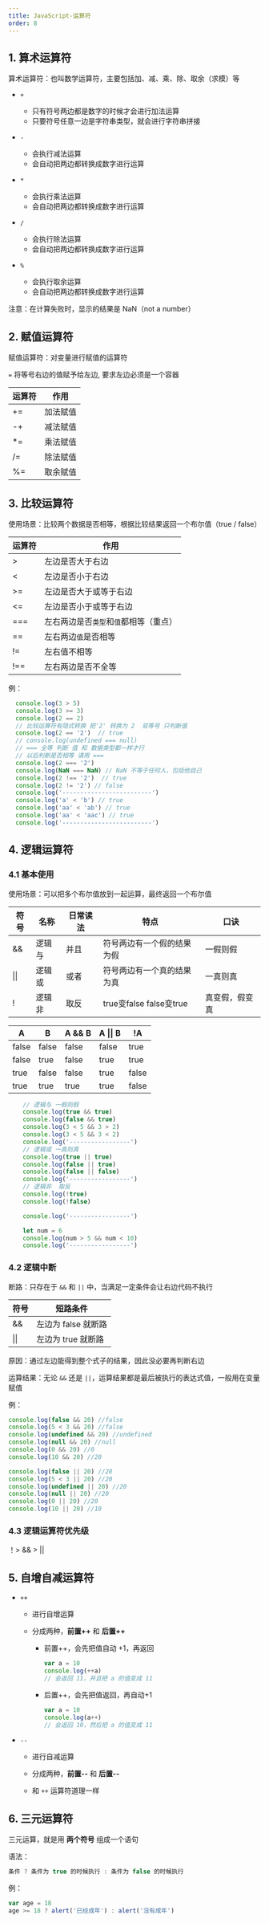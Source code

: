 ```yaml
---
title: JavaScript-运算符
order: 8
---
```


## 1. 算术运算符

算术运算符：也叫数学运算符，主要包括加、减、乘、除、取余（求模）等

+ `+`
  + 只有符号两边都是数字的时候才会进行加法运算
  + 只要符号任意一边是字符串类型，就会进行字符串拼接

+ `-`
  + 会执行减法运算
  + 会自动把两边都转换成数字进行运算

+ `*`
  + 会执行乘法运算
  + 会自动把两边都转换成数字进行运算

+ `/`
  + 会执行除法运算
  + 会自动把两边都转换成数字进行运算

+ `%`
  + 会执行取余运算
  + 会自动把两边都转换成数字进行运算

注意：在计算失败时，显示的结果是 NaN（not a number）

## 2. 赋值运算符

赋值运算符：对变量进行赋值的运算符

`=` 将等号右边的值赋予给左边, 要求左边必须是一个容器

| 运算符 | 作用     |
| ------ | -------- |
| +=     | 加法赋值 |
| -+     | 减法赋值 |
| *=     | 乘法赋值 |
| /=     | 除法赋值 |
| %=     | 取余赋值 |

## 3. 比较运算符

使用场景：比较两个数据是否相等，根据比较结果返回一个布尔值（true / false）

| 运算符 | 作用                                   |
| ------ | -------------------------------------- |
| >      | 左边是否大于右边                       |
| <      | 左边是否小于右边                       |
| >=     | 左边是否大于或等于右边                 |
| <=     | 左边是否小于或等于右边                 |
| ===    | 左右两边是否`类型`和`值`都相等（重点） |
| ==     | 左右两边`值`是否相等                   |
| !=     | 左右值不相等                           |
| !==    | 左右两边是否不全等                     |

例：

```js
  console.log(3 > 5)
  console.log(3 >= 3)
  console.log(2 == 2)
  // 比较运算符有隐式转换 把'2' 转换为 2  双等号 只判断值
  console.log(2 == '2')  // true
  // console.log(undefined === null)
  // === 全等 判断 值 和 数据类型都一样才行
  // 以后判断是否相等 请用 ===  
  console.log(2 === '2')
  console.log(NaN === NaN) // NaN 不等于任何人，包括他自己
  console.log(2 !== '2')  // true  
  console.log(2 != '2') // false 
  console.log('-------------------------')
  console.log('a' < 'b') // true
  console.log('aa' < 'ab') // true
  console.log('aa' < 'aac') // true
  console.log('-------------------------')
```

## 4. 逻辑运算符

### 4.1 基本使用

使用场景：可以把多个布尔值放到一起运算，最终返回一个布尔值

| 符号 | 名称   | 日常读法 | 特点                       | 口诀           |
| ---- | ------ | -------- | -------------------------- | -------------- |
| &&   | 逻辑与 | 并且     | 符号两边有一个假的结果为假 | 一假则假       |
| \|\| | 逻辑或 | 或者     | 符号两边有一个真的结果为真 | 一真则真       |
| !    | 逻辑非 | 取反     | true变false  false变true   | 真变假，假变真 |

| A     | B     | A && B | A \|\| B | !A    |
| ----- | ----- | ------ | -------- | ----- |
| false | false | false  | false    | true  |
| false | true  | false  | true     | true  |
| true  | false | false  | true     | false |
| true  | true  | true   | true     | false |

```js
    // 逻辑与 一假则假
    console.log(true && true)
    console.log(false && true)
    console.log(3 < 5 && 3 > 2)
    console.log(3 < 5 && 3 < 2)
    console.log('-----------------')
    // 逻辑或 一真则真
    console.log(true || true)
    console.log(false || true)
    console.log(false || false)
    console.log('-----------------')
    // 逻辑非  取反
    console.log(!true)
    console.log(!false)

    console.log('-----------------')

    let num = 6
    console.log(num > 5 && num < 10)
    console.log('-----------------')
```

### 4.2 逻辑中断

断路：只存在于 `&&` 和 `||` 中，当满足一定条件会让右边代码不执行

| 符号         | 短路条件            |
| ------------ | ------------------- |
| &&           | 左边为 false 就断路 |
| &#124;&#124; | 左边为 true 就断路  |

原因：通过左边能得到整个式子的结果，因此没必要再判断右边

运算结果：无论 `&&` 还是 `||`，运算结果都是最后被执行的表达式值，一般用在变量赋值

例：

```js
console.log(false && 20) //false
console.log(5 < 3 && 20) //false
console.log(undefined && 20) //undefined
console.log(null && 20) //null
console.log(0 && 20) //0
console.log(10 && 20) //20

console.log(false || 20) //20
console.log(5 < 3 || 20) //20
console.log(undefined || 20) //20
console.log(null || 20) //20
console.log(0 || 20) //20
console.log(10 || 20) //10
```

### 4.3 逻辑运算符优先级

！> && >  ||

## 5. 自增自减运算符

+ `++`

  + 进行自增运算

  + 分成两种，**前置++** 和 **后置++**

    + 前置++，会先把值自动 +1，再返回

      ```js
      var a = 10
      console.log(++a)
      // 会返回 11，并且把 a 的值变成 11
      ```

    + 后置++，会先把值返回，再自动+1

      ```js
      var a = 10
      console.log(a++)
      // 会返回 10，然后把 a 的值变成 11
      ```

+ `--`

  - 进行自减运算

  - 分成两种，**前置--** 和 **后置--**

  - 和 `++` 运算符道理一样

## 6. 三元运算符

三元运算，就是用 **两个符号** 组成一个语句

语法： 

```js
条件 ? 条件为 true 的时候执行 : 条件为 false 的时候执行
```

例：

```javascript
var age = 18
age >= 18 ? alert('已经成年') : alert('没有成年')
```

